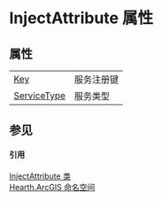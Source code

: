 # InjectAttribute 属性




## 属性
<table>
<tr>
<td><a href="P_Hearth_ArcGIS_InjectAttribute_Key">Key</a></td>
<td>服务注册键</td></tr>
<tr>
<td><a href="P_Hearth_ArcGIS_InjectAttribute_ServiceType">ServiceType</a></td>
<td>服务类型</td></tr>
</table>

## 参见


#### 引用
<a href="T_Hearth_ArcGIS_InjectAttribute">InjectAttribute 类</a>  
<a href="N_Hearth_ArcGIS">Hearth.ArcGIS 命名空间</a>  
